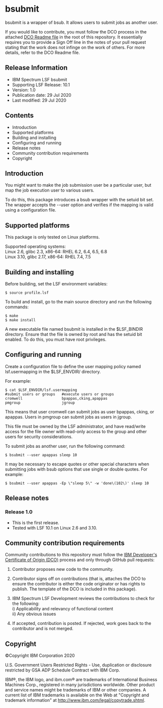 # bsubmit

bsubmit is a wrapper of bsub. It allows users to submit jobs as another user.

If you would like to contribute, you must follow the DCO process in the attached [DCO Readme file](https://github.com/IBMSpectrumComputing/lsf-utils/blob/master/IBMDCO.md) in the root of this repository.  It essentially requires you to provide a Sign Off line in the notes of your pull request stating that the work does not infinge on the work of others.  For more details, refer to the DCO Readme file.

## Release Information

* IBM Spectrum LSF bsubmit
* Supporting LSF Release: 10.1
* Version: 1.0
* Publication date: 29 Jul 2020
* Last modified: 29 Jul 2020

## Contents

* Introduction
* Supported platforms
* Building and installing
* Configuring and running
* Release notes
* Community contribution requirements
* Copyright
 
## Introduction

You might want to make the job submission user be a particular user, but map the job execution user to various users. 

To do this, this package introduces a bsub wrapper with the setuid bit set. The wrapper accepts the --user option and verifies if the mapping is valid using a configuration file. 

## Supported platforms

This package is only tested on Linux platforms.

Supported operating systems:  
Linux 2.6, glibc 2.3, x86-64: RHEL 6.2, 6.4, 6.5, 6.8  
Linux 3.10, glibc 2.17, x86-64: RHEL 7.4, 7.5

## Building and installing

Before building, set the LSF environment variables:

    $ source profile.lsf

To build and install, go to the main source directory and run the following commands:

    $ make
    $ make install

A new executable file named bsubmit is installed in the $LSF_BINDIR directory. Ensure that the file is owned by root and has the setuid bit enabled. To do this, you must have root privileges.

## Configuring and running

Create a configuration file to define the user mapping policy named lsf.usermapping in the $LSF_ENVDIR/ directory.

For example:

    $ cat $LSF_ENVDIR/lsf.usermapping
    #submit users or groups   #execute users or groups
    cromwell                  bpappas,cking,apappas
    pmgroup                   jgroup

This means that user cromwell can submit jobs as user bpappas, cking, or apappas. Users in pmgroup can submit jobs as users in jgroup.

This file must be owned by the LSF administrator, and have read/write access for the file owner with read-only access to the group and other users for security considerations.

To submit jobs as another user, run the following command:

    $ bsubmit --user apappas sleep 10

It may be necessary to escape quotes or other special characters when submitting jobs with bsub options that use single or double quotes.  For example:

    $ bsubmit --user apappas -Ep \"sleep 5\" -w 'done\(102\)' sleep 10


## Release notes

### Release 1.0

- This is the first release.
- Tested with LSF 10.1 on Linux 2.6 and 3.10.

## Community contribution requirements

Community contributions to this repository must follow the [IBM Developer's Certificate of Origin (DCO)](https://github.com/IBMSpectrumComputing/lsf-utils/blob/master/IBMDCO.md) process and only through GitHub pull requests:

1. Contributor proposes new code to the community.

2. Contributor signs off on contributions (that is, attaches the DCO to ensure the contributor is either the code originator or has rights to publish. The template of the DCO is included in this package).
 
3. IBM Spectrum LSF Development reviews the contributions to check for the following:  
  i) Applicability and relevancy of functional content  
  ii) Any obvious issues

4. If accepted, contribution is posted. If rejected, work goes back to the contributor and is not merged.

## Copyright

&copy;Copyright IBM Corporation 2020

U.S. Government Users Restricted Rights - Use, duplication or disclosure restricted by GSA ADP Schedule Contract with IBM Corp.

IBM&reg;, the IBM logo, and ibm.com&reg; are trademarks of International Business Machines Corp., registered in many jurisdictions worldwide. Other product and service names might be trademarks of IBM or other companies. A current list of IBM trademarks is available on the Web at "Copyright and trademark information" at <http://www.ibm.com/legal/copytrade.shtml>.
